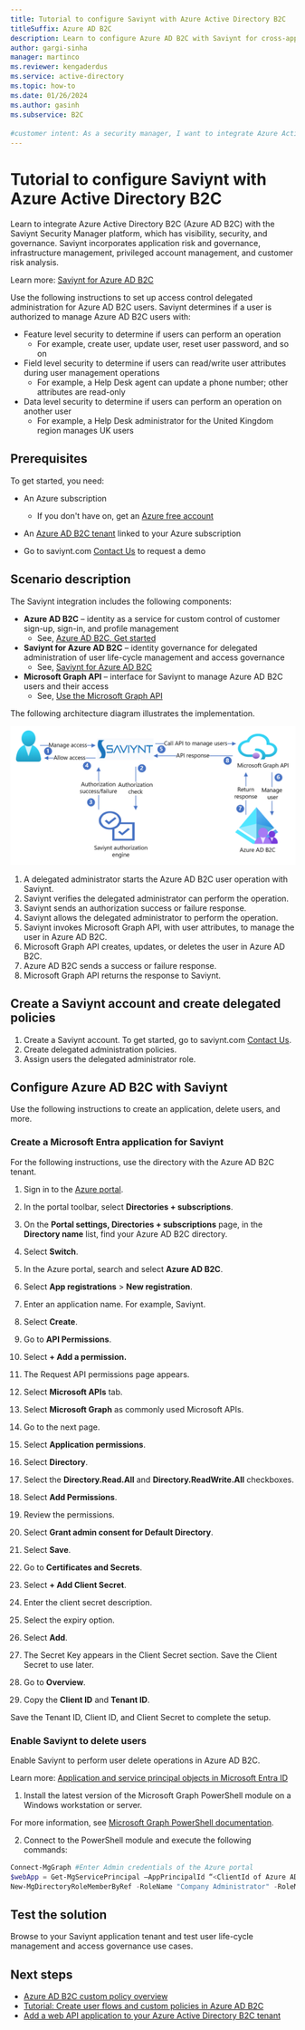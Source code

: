 ```yaml
---
title: Tutorial to configure Saviynt with Azure Active Directory B2C
titleSuffix: Azure AD B2C
description: Learn to configure Azure AD B2C with Saviynt for cross-application integration for better security, governance, and compliance. 
author: gargi-sinha
manager: martinco
ms.reviewer: kengaderdus
ms.service: active-directory
ms.topic: how-to
ms.date: 01/26/2024
ms.author: gasinh
ms.subservice: B2C

#customer intent: As a security manager, I want to integrate Azure Active Directory B2C with Saviynt. I need visibility, security, and governance over user life-cycle management and access control.
---
```


# Tutorial to configure Saviynt with Azure Active Directory B2C

Learn to integrate Azure Active Directory B2C (Azure AD B2C) with the Saviynt Security Manager platform, which has visibility, security, and governance. Saviynt incorporates application risk and governance, infrastructure management, privileged account management, and customer risk analysis.

Learn more: [Saviynt for Azure AD B2C](https://saviynt.com/integrations/old-version-azure-ad/for-b2c/)

Use the following instructions to set up access control delegated administration for Azure AD B2C users. Saviynt determines if a user is authorized to manage Azure AD B2C users with:

* Feature level security to determine if users can perform an operation
  * For example, create user, update user, reset user password, and so on
* Field level security to determine if users can read/write user attributes during user management operations 
  * For example, a Help Desk agent can update a phone number; other attributes are read-only
* Data level security to determine if users can perform an operation on another user
  * For example, a Help Desk administrator for the United Kingdom region manages UK users

## Prerequisites

To get started, you need:

* An Azure subscription

  * If you don't have on, get an [Azure free account](https://azure.microsoft.com/free/)
* An [Azure AD B2C tenant](./tutorial-create-tenant.md) linked to your Azure subscription
* Go to saviynt.com [Contact Us](https://saviynt.com/contact-us/) to request a demo

## Scenario description

The Saviynt integration includes the following components:

* **Azure AD B2C** – identity as a service for custom control of customer sign-up, sign-in, and profile management
  * See, [Azure AD B2C, Get started](https://azure.microsoft.com/services/active-directory/external-identities/b2c/) 
* **Saviynt for Azure AD B2C** – identity governance for delegated administration of user life-cycle management and access governance
  * See, [Saviynt for Azure AD B2C](https://saviynt.com/integrations/old-version-azure-ad/for-b2c/)
* **Microsoft Graph API** – interface for Saviynt to manage Azure AD B2C users and their access
  * See, [Use the Microsoft Graph API](/graph/use-the-api)
    

The following architecture diagram illustrates the implementation.

   ![Diagram of the Saviynt architecture.](./media/partner-saviynt/saviynt-architecture-diagram.png)

1. A delegated administrator starts the Azure AD B2C user operation with Saviynt.
2. Saviynt verifies the delegated administrator can perform the operation.
3. Saviynt sends an authorization success or failure response.
4. Saviynt allows the delegated administrator to perform the operation.
5. Saviynt invokes Microsoft Graph API, with user attributes, to manage the user in Azure AD B2C.
6. Microsoft Graph API creates, updates, or deletes the user in Azure AD B2C.
7. Azure AD B2C sends a success or failure response.
8. Microsoft Graph API returns the response to Saviynt.

## Create a Saviynt account and create delegated policies

1. Create a Saviynt account. To get started, go to saviynt.com [Contact Us](https://saviynt.com/contact-us/).
2. Create delegated administration policies.
3. Assign users the delegated administrator role.

## Configure Azure AD B2C with Saviynt

Use the following instructions to create an application, delete users, and more. 

<a name='create-an-azure-ad-application-for-saviynt'></a>

### Create a Microsoft Entra application for Saviynt

For the following instructions, use the directory with the Azure AD B2C tenant.

1. Sign in to the [Azure portal](https://portal.azure.com/#home).
2. In the portal toolbar, select **Directories + subscriptions**.
3. On the **Portal settings, Directories + subscriptions** page, in the **Directory name** list, find your Azure AD B2C directory.
4. Select **Switch**.
5. In the Azure portal, search and select **Azure AD B2C**.
6. Select **App registrations** > **New registration**.
7. Enter an application name. For example, Saviynt.
8. Select **Create**.
9. Go to **API Permissions**.
10. Select **+ Add a permission.**
11. The Request API permissions page appears. 
12. Select **Microsoft APIs** tab.
13. Select **Microsoft Graph** as commonly used Microsoft APIs.
14. Go to the next page.
15. Select **Application permissions**.
16. Select **Directory**.
17. Select the **Directory.Read.All** and **Directory.ReadWrite.All** checkboxes.
18. Select **Add Permissions**. 
19. Review the permissions.
20. Select **Grant admin consent for Default Directory**.
21. Select **Save**.
22. Go to **Certificates and Secrets**.
23. Select **+ Add Client Secret**. 
24. Enter the client secret description.
25. Select the expiry option.
26. Select **Add**.
27. The Secret Key appears in the Client Secret section. Save the Client Secret to use later.

1. Go to **Overview**.
2. Copy the **Client ID** and **Tenant ID**.

Save the Tenant ID, Client ID, and Client Secret to complete the setup.

### Enable Saviynt to delete users

Enable Saviynt to perform user delete operations in Azure AD B2C.

Learn more: [Application and service principal objects in Microsoft Entra ID](../active-directory/develop/app-objects-and-service-principals.md)

1. Install the latest version of the Microsoft Graph PowerShell module on a Windows workstation or server.

For more information, see [Microsoft Graph PowerShell documentation](/powershell/microsoftgraph/).

2. Connect to the PowerShell module and execute the following commands:

```powershell
Connect-MgGraph #Enter Admin credentials of the Azure portal
$webApp = Get-MgServicePrincipal –AppPrincipalId “<ClientId of Azure AD Application>”
New-MgDirectoryRoleMemberByRef -RoleName "Company Administrator" -RoleMemberType ServicePrincipal -RoleMemberObjectId $webApp.ObjectId
```

## Test the solution

Browse to your Saviynt application tenant and test user life-cycle management and access governance use cases.

## Next steps

* [Azure AD B2C custom policy overview](./custom-policy-overview.md)
* [Tutorial: Create user flows and custom policies in Azure AD B2C](tutorial-create-user-flows.md?pivots=b2c-custom-policy)
* [Add a web API application to your Azure Active Directory B2C tenant](./add-web-api-application.md)

